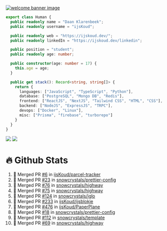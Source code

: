 <a href="https://ijskoud.dev/"><img src="https://cdn.ijskoud.dev/files/mQUav6p0z3By.jpg" alt="welcome banner image" /></a>

```ts
export class Human {
  public readonly name = "Daan Klarenbeek";
  public readonly username = "ijsKoud";

  public readonly web = "https://ijskoud.dev/";
  public readonly linkedIn = "https://ijskoud.dev/linkedin";

  public position = "student";
  public readonly age: number;

  public constructor(age: number = 17) {
    this.age = age;
  }

  public get stack(): Record<string, string[]> {
    return {
      languages: ["JavaScript", "TypeScript", "Python"],
      database: ["PostgreSQL", "Mongo DB", "Redis"],
      frontend: ["ReactJS", "NextJS", "Tailwind CSS", "HTML", "CSS"],
      backend: ["NodeJS", "ExpressJS", "TRPC"],
      devops: ["Docker", "Linux"],
      misc: ["Prisma", "firebase", "turborepo"]
    }
  }
}
```

<div>
  <img src="https://github-readme-stats.vercel.app/api/top-langs?username=ijsKoud&cache_seconds=1800&layout=compact&hide_border=true&hide_rank=true&show_icons=true&theme=dark&title_color=ffffff&hide_border=true&locale=en" />
  <img src="https://github-readme-stats.vercel.app/api?username=ijsKoud&cache_seconds=1800&hide_border=true&hide_rank=true&show_icons=true&theme=dark&title_color=ffffff&hide_border=true&locale=en">
</div>


# 🔥 Github Stats


<!--START_SECTION:activity-->
1. 🎉 Merged PR [#6](https://github.com/ijsKoud/parcel-tracker/pull/6) in [ijsKoud/parcel-tracker](https://github.com/ijsKoud/parcel-tracker)
2. 🎉 Merged PR [#23](https://github.com/snowcrystals/prettier-config/pull/23) in [snowcrystals/prettier-config](https://github.com/snowcrystals/prettier-config)
3. 🎉 Merged PR [#76](https://github.com/snowcrystals/highway/pull/76) in [snowcrystals/highway](https://github.com/snowcrystals/highway)
4. 🎉 Merged PR [#75](https://github.com/snowcrystals/highway/pull/75) in [snowcrystals/highway](https://github.com/snowcrystals/highway)
5. 🎉 Merged PR [#124](https://github.com/snowcrystals/iglo/pull/124) in [snowcrystals/iglo](https://github.com/snowcrystals/iglo)
6. 🎉 Merged PR [#233](https://github.com/ijsKoud/ijsblokje/pull/233) in [ijsKoud/ijsblokje](https://github.com/ijsKoud/ijsblokje)
7. 🎉 Merged PR [#476](https://github.com/ijsKoud/PaperPlane/pull/476) in [ijsKoud/PaperPlane](https://github.com/ijsKoud/PaperPlane)
8. 🎉 Merged PR [#18](https://github.com/snowcrystals/prettier-config/pull/18) in [snowcrystals/prettier-config](https://github.com/snowcrystals/prettier-config)
9. 🎉 Merged PR [#112](https://github.com/snowcrystals/template/pull/112) in [snowcrystals/template](https://github.com/snowcrystals/template)
10. 🎉 Merged PR [#69](https://github.com/snowcrystals/highway/pull/69) in [snowcrystals/highway](https://github.com/snowcrystals/highway)
<!--END_SECTION:activity-->

<h1 align="center" style="display:none;"></h1>
